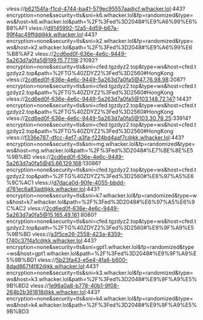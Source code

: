 vless://b62154fa-f1cd-4744-ba41-579ec95557aa@cf.wlhacker.lol:443?encryption=none&security=tls&sni=k6.wlhacker.lol&fp=randomized&type=ws&host=k6.wlhacker.lol&path=%2F%3Fed%3D2048#%E9%A6%99%E6%B8%AF1
vless://d9145992-12a5-4d59-b67a-99f4ac49ffdd@kk.wlhacker.lol:443?encryption=none&security=tls&sni=k2.wlhacker.lol&fp=randomized&type=ws&host=k2.wlhacker.lol&path=%2F%3Fed%3D2048#%E9%A6%99%E6%B8%AF2
vless://2cd6ed0f-636e-4e6c-9449-5a263d7a0fa5@199.15.77.118:21092?encryption=none&security=tls&sni=cfed.tgzdyz2.top&type=ws&host=cfed.tgzdyz2.top&path=%2FTG%40ZDYZ2%3Fed%3D2560#HongKong
vless://2cd6ed0f-636e-4e6c-9449-5a263d7a0fa5@47.76.98.98:2087?encryption=none&security=tls&sni=cfed.tgzdyz2.top&type=ws&host=cfed.tgzdyz2.top&path=%2FTG%40ZDYZ2%3Fed%3D2560#HongKong
vless://2cd6ed0f-636e-4e6c-9449-5a263d7a0fa5@103.148.72.147:1443?encryption=none&security=tls&sni=cfed.tgzdyz2.top&type=ws&host=cfed.tgzdyz2.top&path=%2FTG%40ZDYZ2%3Fed%3D2560#HongKong
vless://2cd6ed0f-636e-4e6c-9449-5a263d7a0fa5@103.30.78.25:33914?encryption=none&security=tls&sni=cfed.tgzdyz2.top&type=ws&host=cfed.tgzdyz2.top&path=%2FTG%40ZDYZ2%3Fed%3D2560#HongKong
vless://f336e787-dfcc-4ef7-a3fa-f224bd4aaf7c@kk.wlhacker.lol:443?encryption=none&security=tls&sni=mg.wlhacker.lol&fp=randomized&type=ws&host=mg.wlhacker.lol&path=%2F%3Fed%3D2048#%E7%BE%8E%E5%9B%BD
vless://2cd6ed0f-636e-4e6c-9449-5a263d7a0fa5@45.66.129.168:13086?encryption=none&security=tls&sni=cfed.tgzdyz2.top&type=ws&host=cfed.tgzdyz2.top&path=%2FTG%40ZDYZ2%3Fed%3D2560#%E6%97%A5%E6%9C%AC1
vless://d7daca0d-90fe-4055-bbdd-d761ec6a83ad@kk.wlhacker.lol:443?encryption=none&security=tls&sni=k7.wlhacker.lol&fp=randomized&type=ws&host=k7.wlhacker.lol&path=%2F%3Fed%3D2048#%E6%97%A5%E6%9C%AC2
vless://2cd6ed0f-636e-4e6c-9449-5a263d7a0fa5@15.165.49.161:8080?encryption=none&security=tls&sni=cfed.tgzdyz2.top&type=ws&host=cfed.tgzdyz2.top&path=%2FTG%40ZDYZ2%3Fed%3D2560#%E9%9F%A9%E5%9B%BD
vless://a3f5ce26-2558-423a-8359-f740c37f4a1c@kk.wlhacker.lol:443?encryption=none&security=tls&sni=gpt1.wlhacker.lol&fp=randomized&type=ws&host=gpt1.wlhacker.lol&path=%2F%3Fed%3D2048#%E9%9F%A9%E5%9B%BD1
vless://5b23fa43-e5e4-4fa6-b600-8dad867f4f82@kk.wlhacker.lol:443?encryption=none&security=tls&sni=k3.wlhacker.lol&fp=randomized&type=ws&host=k3.wlhacker.lol&path=%2F%3Fed%3D2048#%E9%9F%A9%E5%9B%BD2
vless://1e96a0a8-b778-40b1-9f08-264b2b361818@kk.wlhacker.lol:443?encryption=none&security=tls&sni=k4.wlhacker.lol&fp=randomized&type=ws&host=k4.wlhacker.lol&path=%2F%3Fed%3D2048#%E9%9F%A9%E5%9B%BD3
